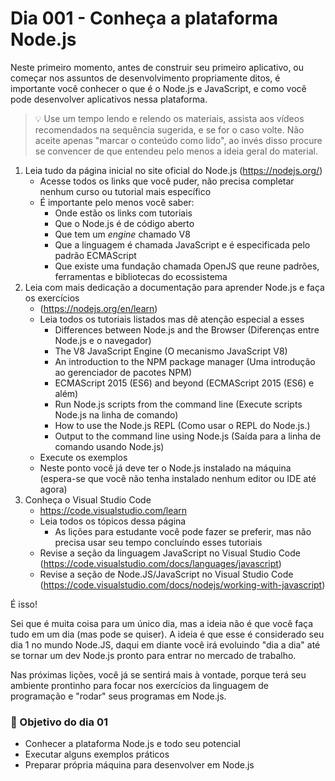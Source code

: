 # Dia 001 - Conheça a plataforma Node.js

Neste primeiro momento, antes de construir seu primeiro aplicativo, ou começar nos assuntos de desenvolvimento
propriamente ditos, é importante você conhecer o que é o Node.js e JavaScript, e como você pode desenvolver aplicativos
nessa plataforma.

> 💡 Use um tempo lendo e relendo os materiais, assista aos vídeos recomendados na sequência sugerida, e se for o caso volte.
> Não aceite apenas "marcar o conteúdo como lido", ao invés disso procure se convencer de que entendeu pelo menos a ideia geral do material.

1. Leia tudo da página inicial no site oficial do Node.js (https://nodejs.org/)
   * Acesse todos os links que você puder, não precisa completar nenhum curso ou tutorial mais específico
   * É importante pelo menos você saber:
     - Onde estão os links com tutoriais
     - Que o Node.js é de código aberto
     - Que tem um _engine_ chamado V8
     - Que a linguagem é chamada JavaScript e é especificada pelo padrão ECMAScript
     - Que existe uma fundação chamada OpenJS que reune padrões, ferramentas e bibliotecas do ecossistema
2. Leia com mais dedicação a documentação para aprender Node.js e faça os exercícios
   * (https://nodejs.org/en/learn)
   * Leia todos os tutoriais listados mas dê atenção especial a esses
     - Differences between Node.js and the Browser (Diferenças entre Node.js e o navegador)
     - The V8 JavaScript Engine (O mecanismo JavaScript V8)
     - An introduction to the NPM package manager (Uma introdução ao gerenciador de pacotes NPM)
     - ECMAScript 2015 (ES6) and beyond (ECMAScript 2015 (ES6) e além)
     - Run Node.js scripts from the command line (Execute scripts Node.js na linha de comando)
     - How to use the Node.js REPL (Como usar o REPL do Node.js.)
     - Output to the command line using Node.js (Saída para a linha de comando usando Node.js)
   * Execute os exemplos
   * Neste ponto você já deve ter o Node.js instalado na máquina (espera-se que você não tenha instalado
     nenhum editor ou IDE até agora)
3. Conheça o Visual Studio Code
   * https://code.visualstudio.com/learn
   * Leia todos os tópicos dessa página
     - As lições para estudante você pode fazer se preferir, mas não precisa usar seu tempo concluíndo esses tutoriais
   * Revise a seção da linguagem JavaScript no Visual Studio Code (https://code.visualstudio.com/docs/languages/javascript)
   * Revise a seção de Node.JS/JavaScript no Visual Studio Code (https://code.visualstudio.com/docs/nodejs/working-with-javascript)

É isso!

Sei que é muita coisa para um único dia, mas a ideia não é que você faça tudo em um dia (mas pode se quiser).
A ideia é que esse é considerado seu dia 1 no mundo Node.JS, daqui em diante você irá evoluindo "dia a dia" até se tornar um dev
Node.js pronto para entrar no mercado de trabalho.

Nas próximas lições, você já se sentirá mais à vontade, porque terá seu ambiente prontinho para focar nos exercícios da linguagem de programação e "rodar" seus programas em Node.js.

### 🎯 Objetivo do dia 01

* Conhecer a plataforma Node.js e todo seu potencial
* Executar alguns exemplos práticos
* Preparar própria máquina para desenvolver em Node.js
